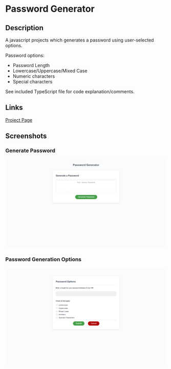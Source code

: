 # Password Generator

## Description

A javascript projects which generates a password using user-selected options. 

Password options:  
* Password Length 
* Lowercase/Uppercase/Mixed Case
* Numeric characters
* Special characters 

See included TypeScript file for code explanation/comments.

## Links
[Project Page](https://vicryt8.github.io/password-generator-jasibal/)   


## Screenshots  
### Generate Password
![Generate Password Screenshot](assets/generate-screenshot.png)  
### Password Generation Options  
![Password Options](assets/password-options-screenshot.png)